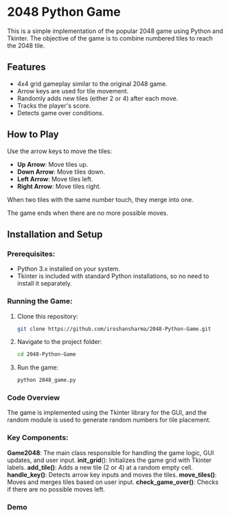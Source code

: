 # 2048 Python Game

This is a simple implementation of the popular 2048 game using Python and Tkinter. The objective of the game is to combine numbered tiles to reach the 2048 tile.

## Features

- 4x4 grid gameplay similar to the original 2048 game.
- Arrow keys are used for tile movement.
- Randomly adds new tiles (either 2 or 4) after each move.
- Tracks the player's score.
- Detects game over conditions.

## How to Play

Use the arrow keys to move the tiles:

- **Up Arrow**: Move tiles up.
- **Down Arrow**: Move tiles down.
- **Left Arrow**: Move tiles left.
- **Right Arrow**: Move tiles right.

When two tiles with the same number touch, they merge into one.

The game ends when there are no more possible moves.

## Installation and Setup

### Prerequisites:
- Python 3.x installed on your system.
- Tkinter is included with standard Python installations, so no need to install it separately.

### Running the Game:

1. Clone this repository:
   ```bash
   git clone https://github.com/iroshansharma/2048-Python-Game.git

2. Navigate to the project folder:
   ```bash
   cd 2048-Python-Game
3. Run the game:
   ```bash
   python 2048_game.py

### Code Overview
The game is implemented using the Tkinter library for the GUI, and the random module is used to generate random numbers for tile placement.

### Key Components:
**Game2048**: The main class responsible for handling the game logic, GUI updates, and user input.
**init_grid**(): Initializes the game grid with Tkinter labels.
**add_tile()**: Adds a new tile (2 or 4) at a random empty cell.
**handle_key()**: Detects arrow key inputs and moves the tiles.
**move_tiles()**: Moves and merges tiles based on user input.
**check_game_over()**: Checks if there are no possible moves left.

### Demo
